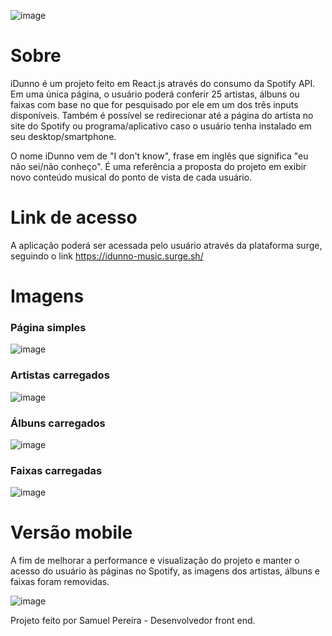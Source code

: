 ![image](https://github.com/eu-samuel/iDunno/assets/108569272/40c57ac8-30b8-455c-9ea2-ab1aee802d5c)

<h1>Sobre</h1>

iDunno é um projeto feito em React.js através do consumo da Spotify API. Em uma única página, o usuário poderá conferir 25 artistas, álbuns ou faixas com base no que for pesquisado por ele em um dos três inputs disponíveis. Também é possível se redirecionar até a página do artista no site do Spotify ou programa/aplicativo caso o usuário tenha instalado em seu desktop/smartphone.

O nome iDunno vem de "I don't know", frase em inglês que significa "eu não sei/não conheço". É uma referência a proposta do projeto em exibir novo conteúdo musical do ponto de vista de cada usuário.

<h1>Link de acesso</h1>

A aplicação poderá ser acessada pelo usuário através da plataforma surge, seguindo o link https://idunno-music.surge.sh/

<h1>Imagens</h1>
   
<h3>Página simples</h3>

![image](https://github.com/eu-samuel/iDunno/assets/108569272/602c2017-04b7-48e7-8011-d81c21101a23)

<h3>Artistas carregados</h3>

![image](https://github.com/eu-samuel/iDunno/assets/108569272/2f840c63-8b8b-43bd-bc8e-329d2315235b)

<h3>Álbuns carregados</h3>

![image](https://github.com/eu-samuel/iDunno/assets/108569272/016db3f8-5749-4d4e-80bc-c56418a707b5)

<h3>Faixas carregadas</h3>

![image](https://github.com/eu-samuel/iDunno/assets/108569272/d7b6756e-a892-4038-a7ad-c21c84c762a9)

<h1>Versão mobile </h1>

A fim de melhorar a performance e visualização do projeto e manter o acesso do usuário às páginas no Spotify, as imagens dos artistas, álbuns e faixas foram removidas.

![image](https://github.com/eu-samuel/iDunno/assets/108569272/abaad4fb-9485-491b-a918-2260dd7c88a2)

Projeto feito por Samuel Pereira - Desenvolvedor front end.


